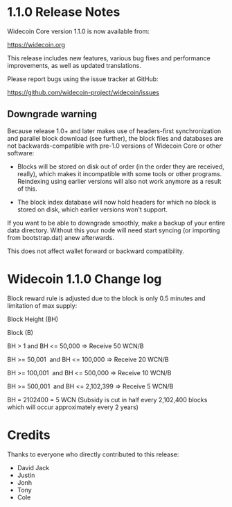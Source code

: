 1.1.0 Release Notes
====================

Widecoin Core version 1.1.0 is now available from:

  <https://widecoin.org>

This release includes new features, various bug fixes and performance
improvements, as well as updated translations.

Please report bugs using the issue tracker at GitHub:

  <https://github.com/widecoin-project/widecoin/issues>

Downgrade warning
------------------

Because release 1.0+ and later makes use of headers-first synchronization and
parallel block download (see further), the block files and databases are not
backwards-compatible with pre-1.0 versions of Widecoin Core or other software:

* Blocks will be stored on disk out of order (in the order they are
received, really), which makes it incompatible with some tools or
other programs. Reindexing using earlier versions will also not work
anymore as a result of this.

* The block index database will now hold headers for which no block is
stored on disk, which earlier versions won't support.

If you want to be able to downgrade smoothly, make a backup of your entire data
directory. Without this your node will need start syncing (or importing from
bootstrap.dat) anew afterwards. 

This does not affect wallet forward or backward compatibility.

Widecoin 1.1.0 Change log
=========================

Block reward rule is adjusted due to the block is only 0.5 minutes and limitation of max supply:

Block Height (BH)

Block (B)

BH > 1 and BH <= 50,000 => Receive 50 WCN/B

BH >= 50,001  and BH <= 100,000 => Receive 20 WCN/B

BH >= 100,001  and BH <= 500,000 => Receive 10 WCN/B

BH >= 500,001  and BH <= 2,102,399 => Receive 5 WCN/B

BH = 2102400 = 5 WCN (Subsidy is cut in half every 2,102,400 blocks which will occur approximately every 2 years)

Credits
=======

Thanks to everyone who directly contributed to this release:

- David Jack 
- Justin
- Jonh
- Tony
- Cole
